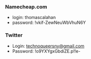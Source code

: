 ### Namecheap.com

- login: thomascalahan
- password: !vkif-ZewNeuWbVhuN6Y

### Twitter

- Login:  technoqueersny@gmail.com
- Password: !o9YXYgxGbdiZE.p!!e-




